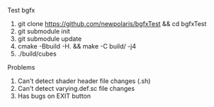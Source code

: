 Test bgfx

1. git clone https://github.com/newpolaris/bgfxTest && cd bgfxTest
2. git submodule init
3. git submodule update
4. cmake -Bbuild -H. && make -C build/ -j4
5. ./build/cubes

Problems

1. Can't detect shader header file changes (.sh)
2. Can't detect varying.def.sc file changes
3. Has bugs on EXIT button
